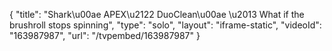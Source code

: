 {
    "title": "Shark\u00ae APEX\u2122 DuoClean\u00ae \u2013 What if the brushroll stops spinning",
    "type": "solo",
    "layout": "iframe-static",
    "videoId": "163987987",
    "url": "\/tvpembed\/163987987"
}